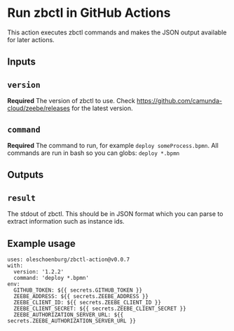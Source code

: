 # Run zbctl in GitHub Actions

This action executes zbctl commands and makes the JSON output available for later actions.

## Inputs

## `version`

**Required** The version of zbctl to use. Check https://github.com/camunda-cloud/zeebe/releases for the latest version.

## `command`

**Required** The command to run, for example `deploy someProcess.bpmn`. All commands are run in bash so you can globs: `deploy *.bpmn`

## Outputs

## `result`

The stdout of zbctl. This should be in JSON format which you can parse to extract information such as instance ids.

## Example usage

```
uses: oleschoenburg/zbctl-action@v0.0.7
with:
  version: '1.2.2'
  command: 'deploy *.bpmn'
env:
  GITHUB_TOKEN: ${{ secrets.GITHUB_TOKEN }}
  ZEEBE_ADDRESS: ${{ secrets.ZEEBE_ADDRESS }}
  ZEEBE_CLIENT_ID: ${{ secrets.ZEEBE_CLIENT_ID }}
  ZEEBE_CLIENT_SECRET: ${{ secrets.ZEEBE_CLIENT_SECRET }}
  ZEEBE_AUTHORIZATION_SERVER_URL: ${{ secrets.ZEEBE_AUTHORIZATION_SERVER_URL }}
```
